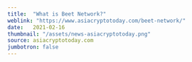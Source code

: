 ```yaml
---
title:  "What is Beet Network?"
weblink: "https://www.asiacryptotoday.com/beet-network/"
date:   2021-02-16
thumbnail: "/assets/news-asiacryptotoday.png"
source: asiacryptotoday.com
jumbotron: false
---
```

